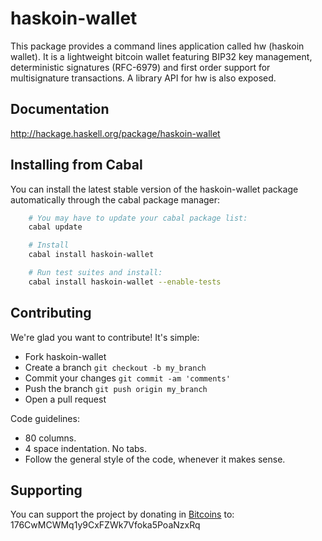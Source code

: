 # haskoin-wallet

This package provides a command lines application called hw (haskoin wallet).
It is a lightweight bitcoin wallet featuring BIP32 key management,
deterministic signatures (RFC-6979) and first order support for multisignature
transactions. A library API for hw is also exposed.

## Documentation

http://hackage.haskell.org/package/haskoin-wallet

## Installing from Cabal

You can install the latest stable version of the haskoin-wallet package
automatically through the cabal package manager:

```sh
    # You may have to update your cabal package list:
    cabal update

    # Install
    cabal install haskoin-wallet

    # Run test suites and install:
    cabal install haskoin-wallet --enable-tests
```

## Contributing

We're glad you want to contribute! It's simple:

- Fork haskoin-wallet
- Create a branch `git checkout -b my_branch`
- Commit your changes `git commit -am 'comments'`
- Push the branch `git push origin my_branch`
- Open a pull request

Code guidelines:

- 80 columns.
- 4 space indentation. No tabs.
- Follow the general style of the code, whenever it makes sense.

## Supporting

You can support the project by donating in [Bitcoins](http://www.bitcoin.org)
to: 176CwMCWMq1y9CxFZWk7Vfoka5PoaNzxRq


